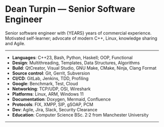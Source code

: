 # Dean Turpin &mdash; Senior Software Engineer

<!-- Note {YEARS} is inserted dynamically by the build pipe -->

Senior software engineer with {YEARS} years of commercial experience. Motivated
self-learner; advocate of modern C++, Linux, knowledge sharing and Agile.

---

- __Languages__: C++23, Bash, Python, Haskell; OOP, Functional
- __Design__: Multithreading, Templates,  Data Structures, Algorithms
- __Build__: QtCreator, Visual Studio, GNU Make, CMake, Ninja, Clang Format
- __Source control__: Git, Gerrit, Subversion
- __CI/CD__: GitLab, Jenkins, TDD, Profiling
- __Google__: Benchmark, Test, Cloud
- __Networking__: TCP/UDP, OSI, Wireshark
- __Platforms__: Linux, ARM, Windows 11
- __Documentation__: Doxygen, Mermaid, Confluence
- __Protocols__: FIX, XMPP, SIP, gSOAP, PCM
- __Dev__: Agile, Jira, Slack, Security Clearance
- __Education__: Computer Science BSc. 2:2 from Manchester University

<!--
- __Cloud__: Google Cloud, Cloudflare
- __UI__: Qt, JUCE
-->

---

